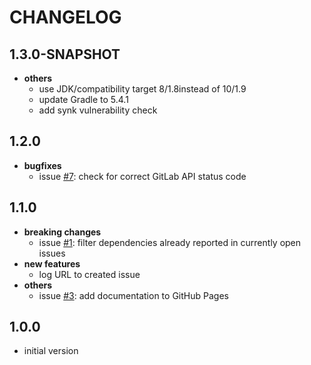 # CHANGELOG

## 1.3.0-SNAPSHOT
- **others**
  - use JDK/compatibility target 8/1.8instead of 10/1.9
  - update Gradle to 5.4.1
  - add synk vulnerability check

## 1.2.0
- **bugfixes**
  - issue [#7](https://github.com/muhlba91/gradle-dependency-update-notifier/issues/7): check for correct GitLab API status code

## 1.1.0
- **breaking changes**
  - issue [#1](https://github.com/muhlba91/gradle-dependency-update-notifier/issues/1): filter dependencies already reported in currently open issues
- **new features**
  - log URL to created issue
- **others**
  - issue [#3](https://github.com/muhlba91/gradle-dependency-update-notifier/issues/3): add documentation to GitHub Pages

## 1.0.0
- initial version
